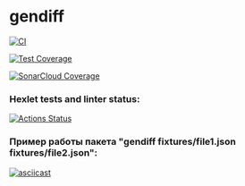 # gendiff

[![CI](https://github.com/oksana-qa-auto/qa-auto-engineer-javascript-project-87/actions/workflows/ci.yml/badge.svg)](https://github.com/oksana-qa-auto/qa-auto-engineer-javascript-project-87/actions/workflows/ci.yml)

[![Test Coverage](https://codecov.io/gh/oksana-qa-auto/qa-auto-engineer-javascript-project-87/branch/main/graph/badge.svg)](https://codecov.io/gh/oksana-qa-auto/qa-auto-engineer-javascript-project-87)

[![SonarCloud Coverage](https://sonarcloud.io/api/project_badges/measure?project=oksana-qa-auto&metric=coverage)](https://sonarcloud.io/summary/new_code?id=oksana-qa-auto)

### Hexlet tests and linter status:
[![Actions Status](https://github.com/Oksana-QA-auto/qa-auto-engineer-javascript-project-87/actions/workflows/hexlet-check.yml/badge.svg)](https://github.com/Oksana-QA-auto/qa-auto-engineer-javascript-project-87/actions)

### Пример работы пакета "gendiff __fixtures__/file1.json __fixtures__/file2.json":

[![asciicast](https://asciinema.org/a/60FCiVNkTodKgh8mALnaA4MQV.svg)](https://asciinema.org/a/60FCiVNkTodKgh8mALnaA4MQV)
